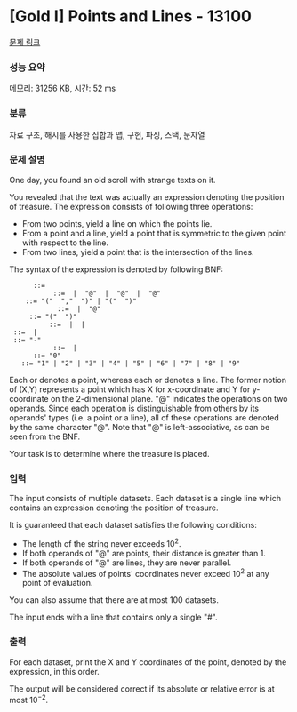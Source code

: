 # [Gold I] Points and Lines - 13100 

[문제 링크](https://www.acmicpc.net/problem/13100) 

### 성능 요약

메모리: 31256 KB, 시간: 52 ms

### 분류

자료 구조, 해시를 사용한 집합과 맵, 구현, 파싱, 스택, 문자열

### 문제 설명

<p>One day, you found an old scroll with strange texts on it.</p>

<p>You revealed that the text was actually an expression denoting the position of treasure. The expression consists of following three operations:</p>

<ul>
	<li>From two points, yield a line on which the points lie.</li>
	<li>From a point and a line, yield a point that is symmetric to the given point with respect to the line.</li>
	<li>From two lines, yield a point that is the intersection of the lines.</li>
</ul>

<p>The syntax of the expression is denoted by following BNF:</p>

<pre><code><expression>      ::= <point>
<point>           ::= <point-factor> | <line> "@" <line-factor> | <line> "@" <point-factor> | <point> "@" <line-factor>
<point-factor>    ::= "(" <number> "," <number> ")" | "(" <point> ")"
<line>            ::= <line-factor> | <point> "@" <point-factor>
<line-factor>     ::= "(" <line> ")"
<number>          ::= <zero-digit> | <positive-number> | <negative-number>
<positive-number> ::= <nonzero-digit> | <positive-number> <digit>
<negative-number> ::= "-" <positive-number>
<digit>           ::= <zero-digit> | <nonzero-digit>
<zero-digit>      ::= "0"
<nonzero-digit>   ::= "1" | "2" | "3" | "4" | "5" | "6" | "7" | "8" | "9"</code></pre>

<p>Each <point> or <point-factor> denotes a point, whereas each <line> or <line-factor> denotes a line. The former notion of <point-factor> (X,Y) represents a point which has X for x-coordinate and Y for y-coordinate on the 2-dimensional plane. "@" indicates the operations on two operands. Since each operation is distinguishable from others by its operands' types (i.e. a point or a line), all of these operations are denoted by the same character "@". Note that "@" is left-associative, as can be seen from the BNF.</p>

<p>Your task is to determine where the treasure is placed.</p>

### 입력 

 <p>The input consists of multiple datasets. Each dataset is a single line which contains an expression denoting the position of treasure.</p>

<p>It is guaranteed that each dataset satisfies the following conditions:</p>

<ul>
	<li>The length of the string never exceeds 10<sup>2</sup>.</li>
	<li>If both operands of "@" are points, their distance is greater than 1.</li>
	<li>If both operands of "@" are lines, they are never parallel.</li>
	<li>The absolute values of points' coordinates never exceed 10<sup>2</sup> at any point of evaluation.</li>
</ul>

<p>You can also assume that there are at most 100 datasets.</p>

<p>The input ends with a line that contains only a single "#".</p>

### 출력 

 <p>For each dataset, print the X and Y coordinates of the point, denoted by the expression, in this order.</p>

<p>The output will be considered correct if its absolute or relative error is at most 10<sup>−2</sup>.</p>


